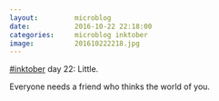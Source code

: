 ```yaml
---
layout:         microblog
date:           2016-10-22 22:18:00
categories:     microblog inktober
image:          201610222218.jpg
---
```

[#inktober](/categories/inktober) day 22: Little.

Everyone needs a friend who thinks the world of you.
